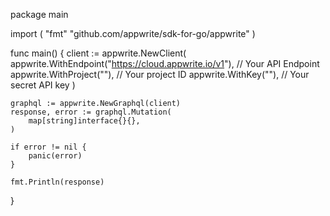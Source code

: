 package main

import (
    "fmt"
	"github.com/appwrite/sdk-for-go/appwrite"
)

func main() {
	client := appwrite.NewClient(
        appwrite.WithEndpoint("https://cloud.appwrite.io/v1"), // Your API Endpoint
        appwrite.WithProject(""), // Your project ID
        appwrite.WithKey(""), // Your secret API key
    )

    graphql := appwrite.NewGraphql(client)
    response, error := graphql.Mutation(
        map[string]interface{}{},
    )

    if error != nil {
        panic(error)
    }

    fmt.Println(response)
}
